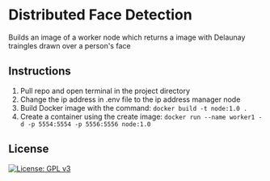# Distributed Face Detection
Builds an image of a worker node which returns a image with Delaunay traingles drawn over a person's face


## Instructions
1. Pull repo and open terminal in the project directory
2. Change the ip address in .env file to the ip address manager node
3. Build Docker image with the command: 
 `docker build -t node:1.0 .`
5. Create a container using the create image: `docker run --name worker1 -d -p 5554:5554 -p 5556:5556 node:1.0`


## License
[![License: GPL v3](https://img.shields.io/badge/License-GPLv3-blue.svg)](https://github.com/Znsored/workerNode/blob/main/LICENSE)
